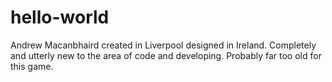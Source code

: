 # hello-world
Andrew Macanbhaird created in Liverpool designed in Ireland.  Completely and utterly new to the area of code and developing.
Probably far too old for this game.
